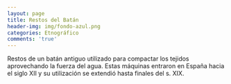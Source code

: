 ```yaml
---
layout: page
title: Restos del Batán
header-img: img/fondo-azul.png
categories: Etnográfico
comments: 'true'
---
```



Restos de un batán antiguo utilizado para compactar los tejidos aprovechando la fuerza del agua. Estas máquinas entraron en España hacia el siglo XII y su utilización se extendió hasta finales del s. XIX.

<div class="photos">
</div>

